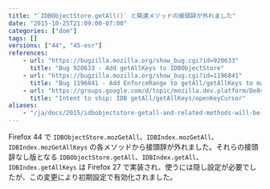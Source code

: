 ```yaml
---
title: "`IDBObjectStore.getAll()` と関連メソッドの接頭辞が外れました"
date: "2015-10-25T21:09:00-07:00"
categories: ["dom"]
tags: []
versions: ["44", "45-esr"]
references:
    - url: "https://bugzilla.mozilla.org/show_bug.cgi?id=920633"
      title: "Bug 920633 - Add getAllKeys to IDBObjectStore"
    - url: "https://bugzilla.mozilla.org/show_bug.cgi?id=1196841"
      title: "Bug 1196841 - Add EnforceRange to getAll/getAllKeys to match the spec, and expose them unconditionally"
    - url: "https://groups.google.com/d/topic/mozilla.dev.platform/De8vLz23Yao/discussion"
      title: "Intent to ship: IDB getAll/getAllKeys/openKeyCursor"
aliases:
    - "/ja/docs/2015/idbobjectstore-getall-and-related-methods-will-be-unprefixed/"
---
```

Firefox 44 で `IDBObjectStore.mozGetAll`、`IDBIndex.mozGetAll`、`IDBIndex.mozGetAllKeys` の各メソッドから接頭辞が外れました。それらの接頭辞なし版となる `IDBObjectStore.getAll`、`IDBIndex.getAll`、`IDBIndex.getAllKeys` は Firefox 27 で実装され、使うには隠し設定が必要でしたが、この変更により初期設定で有効化されました。
